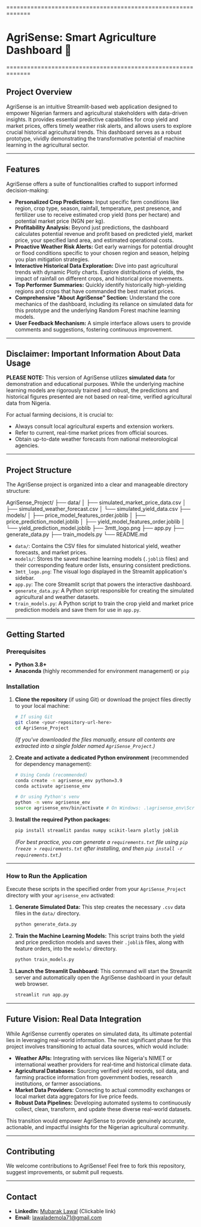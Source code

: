 =============================================================
# AgriSense: Smart Agriculture Dashboard 🌿
=============================================================

Project Overview
-------------------------------------------------------------
AgriSense is an intuitive Streamlit-based web application designed to empower Nigerian farmers and agricultural stakeholders with data-driven insights. It provides essential predictive capabilities for crop yield and market prices, offers timely weather risk alerts, and allows users to explore crucial historical agricultural trends. This dashboard serves as a robust prototype, vividly demonstrating the transformative potential of machine learning in the agricultural sector.

---

Features
-------------------------------------------------------------
AgriSense offers a suite of functionalities crafted to support informed decision-making:

* **Personalized Crop Predictions:** Input specific farm conditions like region, crop type, season, rainfall, temperature, pest presence, and fertilizer use to receive estimated crop yield (tons per hectare) and potential market price (NGN per kg).
* **Profitability Analysis:** Beyond just predictions, the dashboard calculates potential revenue and profit based on predicted yield, market price, your specified land area, and estimated operational costs.
* **Proactive Weather Risk Alerts:** Get early warnings for potential drought or flood conditions specific to your chosen region and season, helping you plan mitigation strategies.
* **Interactive Historical Data Exploration:** Dive into past agricultural trends with dynamic Plotly charts. Explore distributions of yields, the impact of rainfall on different crops, and historical price movements.
* **Top Performer Summaries:** Quickly identify historically high-yielding regions and crops that have commanded the best market prices.
* **Comprehensive "About AgriSense" Section:** Understand the core mechanics of the dashboard, including its reliance on simulated data for this prototype and the underlying Random Forest machine learning models.
* **User Feedback Mechanism:** A simple interface allows users to provide comments and suggestions, fostering continuous improvement.

---

Disclaimer: Important Information About Data Usage
-------------------------------------------------------------
**PLEASE NOTE:** This version of AgriSense utilizes **simulated data** for demonstration and educational purposes. While the underlying machine learning models are rigorously trained and robust, the predictions and historical figures presented are not based on real-time, verified agricultural data from Nigeria.

For actual farming decisions, it is crucial to:
* Always consult local agricultural experts and extension workers.
* Refer to current, real-time market prices from official sources.
* Obtain up-to-date weather forecasts from national meteorological agencies.

---

Project Structure
-------------------------------------------------------------
The AgriSense project is organized into a clear and manageable directory structure:

AgriSense_Project/
├── data/
│   ├── simulated_market_price_data.csv
│   ├── simulated_weather_forecast.csv
│   └── simulated_yield_data.csv
├── models/
│   ├── price_model_features_order.joblib
│   ├── price_prediction_model.joblib
│   ├── yield_model_features_order.joblib
│   └── yield_prediction_model.joblib
├── 3mtt_logo.png
├── app.py
├── generate_data.py
├── train_models.py
└── README.md


* `data/`: Contains the CSV files for simulated historical yield, weather forecasts, and market prices.
* `models/`: Stores the saved machine learning models (`.joblib` files) and their corresponding feature order lists, ensuring consistent predictions.
* `3mtt_logo.png`: The visual logo displayed in the Streamlit application's sidebar.
* `app.py`: The core Streamlit script that powers the interactive dashboard.
* `generate_data.py`: A Python script responsible for creating the simulated agricultural and weather datasets.
* `train_models.py`: A Python script to train the crop yield and market price prediction models and save them for use in `app.py`.

---

Getting Started
-------------------------------------------------------------

### Prerequisites
* **Python 3.8+**
* **Anaconda** (highly recommended for environment management) or `pip`

### Installation

1.  **Clone the repository** (if using Git) or download the project files directly to your local machine:
    ```bash
    # If using Git
    git clone <your-repository-url-here>
    cd AgriSense_Project
    ```
    *(If you've downloaded the files manually, ensure all contents are extracted into a single folder named `AgriSense_Project`.)*

2.  **Create and activate a dedicated Python environment** (recommended for dependency management):
    ```bash
    # Using Conda (recommended)
    conda create -n agrisense_env python=3.9
    conda activate agrisense_env

    # Or using Python's venv
    python -m venv agrisense_env
    source agrisense_env/bin/activate # On Windows: .\agrisense_env\Scripts\activate
    ```

3.  **Install the required Python packages:**
    ```bash
    pip install streamlit pandas numpy scikit-learn plotly joblib
    ```
    *(For best practice, you can generate a `requirements.txt` file using `pip freeze > requirements.txt` after installing, and then `pip install -r requirements.txt`.)*

---

### How to Run the Application

Execute these scripts in the specified order from your `AgriSense_Project` directory with your `agrisense_env` activated:

1.  **Generate Simulated Data:**
    This step creates the necessary `.csv` data files in the `data/` directory.
    ```bash
    python generate_data.py
    ```

2.  **Train the Machine Learning Models:**
    This script trains both the yield and price prediction models and saves their `.joblib` files, along with feature orders, into the `models/` directory.
    ```bash
    python train_models.py
    ```

3.  **Launch the Streamlit Dashboard:**
    This command will start the Streamlit server and automatically open the AgriSense dashboard in your default web browser.
    ```bash
    streamlit run app.py
    ```

---

Future Vision: Real Data Integration
-------------------------------------------------------------
While AgriSense currently operates on simulated data, its ultimate potential lies in leveraging real-world information. The next significant phase for this project involves transitioning to actual data sources, which would include:

* **Weather APIs:** Integrating with services like Nigeria's NIMET or international weather providers for real-time and historical climate data.
* **Agricultural Databases:** Sourcing verified yield records, soil data, and farming practice information from government bodies, research institutions, or farmer associations.
* **Market Data Providers:** Connecting to actual commodity exchanges or local market data aggregators for live price feeds.
* **Robust Data Pipelines:** Developing automated systems to continuously collect, clean, transform, and update these diverse real-world datasets.

This transition would empower AgriSense to provide genuinely accurate, actionable, and impactful insights for the Nigerian agricultural community.

---

Contributing
-------------------------------------------------------------
We welcome contributions to AgriSense! Feel free to fork this repository, suggest improvements, or submit pull requests.

---

Contact
-------------------------------------------------------------
* **LinkedIn:** [Mubarak Lawal](https://www.linkedin.com/in/mubarak-lawal/) (Clickable link)
* **Email:** lawalademola71@gmail.com